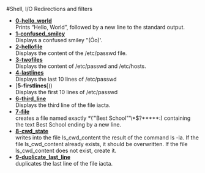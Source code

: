 #Shell, I/O Redirections and filters
* [**0-hello_world**]()  
Prints “Hello, World”, followed by a new line to the standard output.  
* [**1-confused_smiley**]()  
Displays a confused smiley "(Ôo)'.  
* [**2-hellofile**]()  
Displays the content of the /etc/passwd file.  
* [**3-twofiles**]()  
Displays the content of /etc/passwd and /etc/hosts.  
* [**4-lastlines**]()  
Displays the last 10 lines of /etc/passwd  
* [**5-firstlines**[()  
Displays the first 10 lines of /etc/passwd  
* [**6-third_line**]()  
Displays the third line of the file iacta.  
* [**7-file**]()  
creates a file named exactly \*\\'"Best School"\'\\*$\?\*\*\*\*\*:) containing the text Best School ending by a new line.  
* [**8-cwd_state**]()  
writes into the file ls_cwd_content the result of the command ls -la. If the file ls_cwd_content already exists, it should be overwritten. If the file ls_cwd_content does not exist, create it.  
* [**9-duplicate_last_line**]()  
duplicates the last line of the file iacta.  

